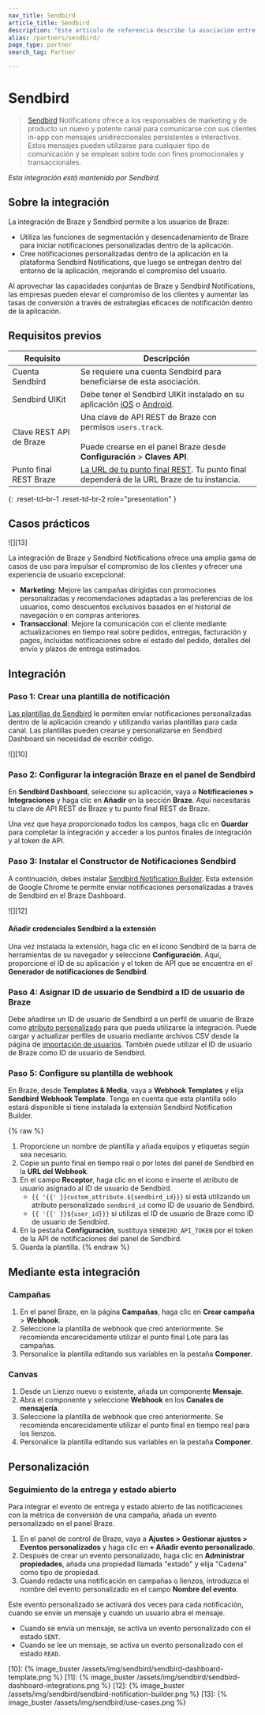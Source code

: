 ```yaml
---
nav_title: Sendbird
article_title: Sendbird
description: "Este artículo de referencia describe la asociación entre Braze y Sendbird, una solución líder de mensajería in-app que permite a los usuarios recibir notificaciones in-app en la plataforma Sendbird."
alias: /partners/sendbird/
page_type: partner
search_tag: Partner

---
```


# Sendbird

> [Sendbird][4] Notifications ofrece a los responsables de marketing y de producto un nuevo y potente canal para comunicarse con sus clientes in-app con mensajes unidireccionales persistentes e interactivos. Estos mensajes pueden utilizarse para cualquier tipo de comunicación y se emplean sobre todo con fines promocionales y transaccionales.

_Esta integración está mantenida por Sendbird._

## Sobre la integración

La integración de Braze y Sendbird permite a los usuarios de Braze:
* Utiliza las funciones de segmentación y desencadenamiento de Braze para iniciar notificaciones personalizadas dentro de la aplicación.
* Cree notificaciones personalizadas dentro de la aplicación en la plataforma Sendbird Notifications, que luego se entregan dentro del entorno de la aplicación, mejorando el compromiso del usuario.

Al aprovechar las capacidades conjuntas de Braze y Sendbird Notifications, las empresas pueden elevar el compromiso de los clientes y aumentar las tasas de conversión a través de estrategias eficaces de notificación dentro de la aplicación.

## Requisitos previos

| Requisito | Descripción |
| ----------- | ----------- |
| Cuenta Sendbird | Se requiere una cuenta Sendbird para beneficiarse de esta asociación. |
| Sendbird UIKit | Debe tener el Sendbird UIKit instalado en su aplicación [iOS][2] o [Android][3]. |
| Clave REST API de Braze | Una clave de API REST de Braze con permisos `users.track`. <br><br> Puede crearse en el panel Braze desde **Configuración** > **Claves API**. |
| Punto final REST Braze | [La URL de tu punto final REST][1]. Tu punto final dependerá de la URL Braze de tu instancia. |
{: .reset-td-br-1 .reset-td-br-2 role="presentation" }

## Casos prácticos

![][13]

La integración de Braze y Sendbird Notifications ofrece una amplia gama de casos de uso para impulsar el compromiso de los clientes y ofrecer una experiencia de usuario excepcional:

- **Marketing**: Mejore las campañas dirigidas con promociones personalizadas y recomendaciones adaptadas a las preferencias de los usuarios, como descuentos exclusivos basados en el historial de navegación o en compras anteriores.
- **Transaccional**: Mejore la comunicación con el cliente mediante actualizaciones en tiempo real sobre pedidos, entregas, facturación y pagos, incluidas notificaciones sobre el estado del pedido, detalles del envío y plazos de entrega estimados.

## Integración

### Paso 1: Crear una plantilla de notificación

[Las plantillas de Sendbird][7] le permiten enviar notificaciones personalizadas dentro de la aplicación creando y utilizando varias plantillas para cada canal. Las plantillas pueden crearse y personalizarse en Sendbird Dashboard sin necesidad de escribir código.

![][10]

### Paso 2: Configurar la integración Braze en el panel de Sendbird

En **Sendbird Dashboard**, seleccione su aplicación, vaya a **Notificaciones > Integraciones** y haga clic en **Añadir** en la sección **Braze**. Aquí necesitarás tu clave de API REST de Braze y tu punto final REST de Braze.

Una vez que haya proporcionado todos los campos, haga clic en **Guardar** para completar la integración y acceder a los puntos finales de integración y al token de API.

### Paso 3: Instalar el Constructor de Notificaciones Sendbird

A continuación, debes instalar [Sendbird Notification Builder][6]. Esta extensión de Google Chrome te permite enviar notificaciones personalizadas a través de Sendbird en el Braze Dashboard.

![][12]

#### Añadir credenciales Sendbird a la extensión

Una vez instalada la extensión, haga clic en el icono Sendbird de la barra de herramientas de su navegador y seleccione **Configuración**. Aquí, proporcione el ID de su aplicación y el token de API que se encuentra en el **Generador de notificaciones de Sendbird**.

### Paso 4: Asignar ID de usuario de Sendbird a ID de usuario de Braze

Debe añadirse un ID de usuario de Sendbird a un perfil de usuario de Braze como [atributo personalizado][5] para que pueda utilizarse la integración. Puede cargar y actualizar perfiles de usuario mediante archivos CSV desde la página de [importación de usuarios][8]. También puede utilizar el ID de usuario de Braze como ID de usuario de Sendbird.

### Paso 5: Configure su plantilla de webhook

En Braze, desde **Templates & Media**, vaya a **Webhook Templates** y elija **Sendbird Webhook Template**. Tenga en cuenta que esta plantilla sólo estará disponible si tiene instalada la extensión Sendbird Notification Builder.

{% raw %}
1. Proporcione un nombre de plantilla y añada equipos y etiquetas según sea necesario.
2. Copie un punto final en tiempo real o por lotes del panel de Sendbird en la **URL del Webhook**.
3. En el campo **Receptor**, haga clic en el icono <i class="fas fa-plus"></i> e inserte el atributo de usuario asignado al ID de usuario de Sendbird.
    - `{{ '{{' }}custom_attribute.${sendbird_id}}}` si está utilizando un atributo personalizado `sendbird_id` como ID de usuario de Sendbird.
    - `{{ '{{' }}${user_id}}}` si utilizas el ID de usuario de Braze como ID de usuario de Sendbird.
4. En la pestaña **Configuración**, sustituya `SENDBIRD_API_TOKEN` por el token de la API de notificaciones del panel de Sendbird.
5. Guarda la plantilla.
{% endraw %}

## Mediante esta integración

### Campañas

1. En el panel Braze, en la página **Campañas**, haga clic en **Crear campaña** > **Webhook**.
2. Seleccione la plantilla de webhook que creó anteriormente. Se recomienda encarecidamente utilizar el punto final Lote para las campañas.
3. Personalice la plantilla editando sus variables en la pestaña **Componer**.

### Canvas

1. Desde un Lienzo nuevo o existente, añada un componente **Mensaje**. 
2. Abra el componente y seleccione **Webhook** en los **Canales de mensajería**.
3. Seleccione la plantilla de webhook que creó anteriormente. Se recomienda encarecidamente utilizar el punto final en tiempo real para los lienzos.
4. Personalice la plantilla editando sus variables en la pestaña **Componer**.

## Personalización

### Seguimiento de la entrega y estado abierto

Para integrar el evento de entrega y estado abierto de las notificaciones con la métrica de conversión de una campaña, añada un evento personalizado en el panel Braze.

1. En el panel de control de Braze, vaya a **Ajustes > Gestionar ajustes > Eventos personalizados** y haga clic en **\+ Añadir evento personalizado**.
2. Después de crear un evento personalizado, haga clic en **Administrar propiedades**, añada una propiedad llamada "estado" y elija "Cadena" como tipo de propiedad.
3. Cuando redacte una notificación en campañas o lienzos, introduzca el nombre del evento personalizado en el campo **Nombre del evento**.

Este evento personalizado se activará dos veces para cada notificación, cuando se envíe un mensaje y cuando un usuario abra el mensaje.
- Cuando se envía un mensaje, se activa un evento personalizado con el estado `SENT`.
- Cuando se lee un mensaje, se activa un evento personalizado con el estado `READ`.


[1]: {{site.baseurl}}/developer_guide/rest_api/basics/#endpoints
[2]: https://sendbird.com/docs/notifications/v1/uikit/ios/install-uikit
[3]: https://sendbird.com/docs/notifications/v1/uikit/android/install-uikit
[4]: https://sendbird.com/
[5]: {{site.baseurl}}/user_guide/data_and_analytics/custom_data/custom_attributes/
[6]: https://chrome.google.com/webstore/detail/apbhgfffamdcdogeijjcnjbmghahoaji
[7]: https://sendbird.com/docs/notifications/v1/templates
[8]: {{site.baseurl}}/user_guide/data_and_analytics/user_data_collection/user_import/#csv
[10]: {% image_buster /assets/img/sendbird/sendbird-dashboard-template.png %}
[11]: {% image_buster /assets/img/sendbird/sendbird-dashboard-integrations.png %}
[12]: {% image_buster /assets/img/sendbird/sendbird-notification-builder.png %}
[13]: {% image_buster /assets/img/sendbird/use-cases.png %}